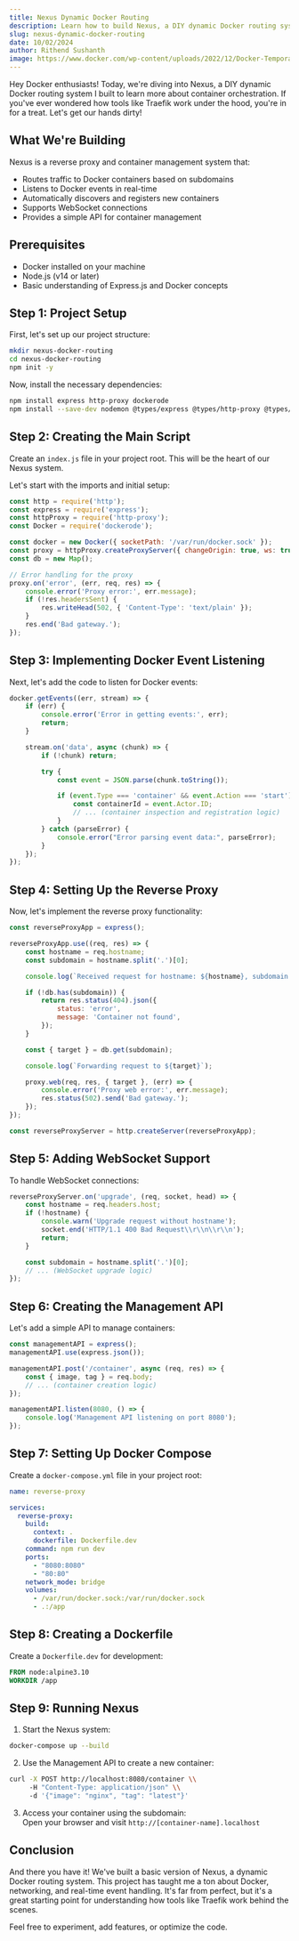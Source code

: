 ```yaml
---
title: Nexus Dynamic Docker Routing
description: Learn how to build Nexus, a DIY dynamic Docker routing system for reverse proxy and container management. A hands-on guide for Docker enthusiasts looking to explore container orchestration.
slug: nexus-dynamic-docker-routing
date: 10/02/2024
author: Rithend Sushanth
image: https://www.docker.com/wp-content/uploads/2022/12/Docker-Temporary-Image-Social-Thumbnail-1200x630-1.png
---
```



Hey Docker enthusiasts! Today, we're diving into Nexus, a DIY dynamic Docker routing system I built to learn more about container orchestration. If you've ever wondered how tools like Traefik work under the hood, you're in for a treat. Let's get our hands dirty!

## What We're Building

Nexus is a reverse proxy and container management system that:

- Routes traffic to Docker containers based on subdomains
- Listens to Docker events in real-time
- Automatically discovers and registers new containers
- Supports WebSocket connections
- Provides a simple API for container management

## Prerequisites

- Docker installed on your machine
- Node.js (v14 or later)
- Basic understanding of Express.js and Docker concepts

## Step 1: Project Setup

First, let's set up our project structure:

```bash
mkdir nexus-docker-routing
cd nexus-docker-routing
npm init -y
```

Now, install the necessary dependencies:

```bash
npm install express http-proxy dockerode
npm install --save-dev nodemon @types/express @types/http-proxy @types/dockerode
```

## Step 2: Creating the Main Script

Create an `index.js` file in your project root. This will be the heart of our Nexus system.

Let's start with the imports and initial setup:

```javascript
const http = require('http');
const express = require('express');
const httpProxy = require('http-proxy');
const Docker = require('dockerode');

const docker = new Docker({ socketPath: '/var/run/docker.sock' });
const proxy = httpProxy.createProxyServer({ changeOrigin: true, ws: true });
const db = new Map();

// Error handling for the proxy
proxy.on('error', (err, req, res) => {
    console.error('Proxy error:', err.message);
    if (!res.headersSent) {
        res.writeHead(502, { 'Content-Type': 'text/plain' });
    }
    res.end('Bad gateway.');
});
```

## Step 3: Implementing Docker Event Listening

Next, let's add the code to listen for Docker events:

```javascript
docker.getEvents((err, stream) => {
    if (err) {
        console.error('Error in getting events:', err);
        return;
    }

    stream.on('data', async (chunk) => {
        if (!chunk) return;

        try {
            const event = JSON.parse(chunk.toString());

            if (event.Type === 'container' && event.Action === 'start') {
                const containerId = event.Actor.ID;
                // ... (container inspection and registration logic)
            }
        } catch (parseError) {
            console.error("Error parsing event data:", parseError);
        }
    });
});
```

## Step 4: Setting Up the Reverse Proxy

Now, let's implement the reverse proxy functionality:

```javascript
const reverseProxyApp = express();

reverseProxyApp.use((req, res) => {
    const hostname = req.hostname;
    const subdomain = hostname.split('.')[0];

    console.log(`Received request for hostname: ${hostname}, subdomain: ${subdomain}`);

    if (!db.has(subdomain)) {
        return res.status(404).json({
            status: 'error',
            message: 'Container not found',
        });
    }

    const { target } = db.get(subdomain);

    console.log(`Forwarding request to ${target}`);

    proxy.web(req, res, { target }, (err) => {
        console.error('Proxy web error:', err.message);
        res.status(502).send('Bad gateway.');
    });
});

const reverseProxyServer = http.createServer(reverseProxyApp);
```

## Step 5: Adding WebSocket Support

To handle WebSocket connections:

```javascript
reverseProxyServer.on('upgrade', (req, socket, head) => {
    const hostname = req.headers.host;
    if (!hostname) {
        console.warn('Upgrade request without hostname');
        socket.end('HTTP/1.1 400 Bad Request\\r\\n\\r\\n');
        return;
    }

    const subdomain = hostname.split('.')[0];
    // ... (WebSocket upgrade logic)
});
```

## Step 6: Creating the Management API

Let's add a simple API to manage containers:

```javascript
const managementAPI = express();
managementAPI.use(express.json());

managementAPI.post('/container', async (req, res) => {
    const { image, tag } = req.body;
    // ... (container creation logic)
});

managementAPI.listen(8080, () => {
    console.log('Management API listening on port 8080');
});
```

## Step 7: Setting Up Docker Compose

Create a `docker-compose.yml` file in your project root:

```yaml
name: reverse-proxy

services:
  reverse-proxy:
    build:
      context: .
      dockerfile: Dockerfile.dev
    command: npm run dev
    ports:
      - "8080:8080"
      - "80:80"
    network_mode: bridge
    volumes:
      - /var/run/docker.sock:/var/run/docker.sock
      - .:/app
```

## Step 8: Creating a Dockerfile

Create a `Dockerfile.dev` for development:

```dockerfile
FROM node:alpine3.10
WORKDIR /app
```

## Step 9: Running Nexus

1. Start the Nexus system:

```bash
docker-compose up --build
```

2. Use the Management API to create a new container:

```bash
curl -X POST http://localhost:8080/container \\
     -H "Content-Type: application/json" \\
     -d '{"image": "nginx", "tag": "latest"}'
```

3. Access your container using the subdomain:  
Open your browser and visit `http://[container-name].localhost`

## Conclusion

And there you have it! We've built a basic version of Nexus, a dynamic Docker routing system. This project has taught me a ton about Docker, networking, and real-time event handling. It's far from perfect, but it's a great starting point for understanding how tools like Traefik work behind the scenes.

Feel free to experiment, add features, or optimize the code.